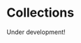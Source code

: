 # Collections
<!-- #SQUARK live!
| dest = scriptures/integrals/collections
| capt = Lists for Reference
-->

Under development!
